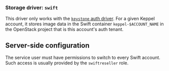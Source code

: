 ### Storage driver: `swift`

This driver only works with the [`keystone` auth driver](auth-keystone.md). For a given Keppel account, it stores image
data in the Swift container `keppel-$ACCOUNT_NAME` in the OpenStack project that is this account's auth tenant.

## Server-side configuration

The service user must have permissions to switch to every Swift account. Such access is usually provided by the `swiftreseller` role.
